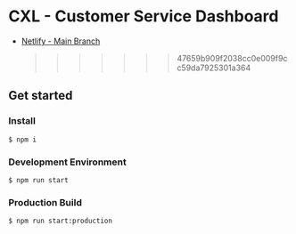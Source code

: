 # CXL - Customer Service Dashboard

-   [Netlify - Main Branch](https://reverent-liskov-394b6c.netlify.app/)
    > > > > > > > 47659b909f2038cc0e009f9cc59da7925301a364

## Get started

### Install

```
$ npm i
```

### Development Environment

```
$ npm run start
```

### Production Build

```
$ npm run start:production
```
